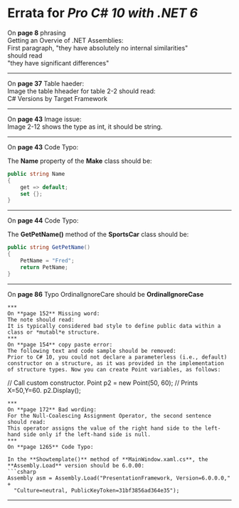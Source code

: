# Errata for *Pro C# 10 with .NET 6*

On **page 8** phrasing  
Getting an Overvie of .NET Assemblies:  
First paragraph, "they have absolutely no internal similarities"  
should read  
"they have significant differences"    

***  
On **page 37** Table haeder:  
Image the table hheader for table 2-2 should read:  
C# Versions by Target Framework  
***  
On **page 43** Image issue:  
Image 2-12 shows the type as int, it should be string. 

*** 
On **page 43** Code Typo:
 
The **Name** property of the **Make** class should be: 
```csharp
public string Name 
{ 
    get => default; 
    set {}; 
} 
```
***  
On **page 44** Code Typo:
 
The **GetPetName()** method of the **SportsCar** class should be: 
```csharp 
public string GetPetName() 
{ 
    PetName = "Fred"; 
    return PetName; 
} 
``` 
*** 
On **page 86** Typo
OrdinalIgnoreCare should be **OrdinalIgnoreCase**
```
***
On **page 152** Missing word:  
The note should read:  
It is typically considered bad style to define public data within a class or *mutabl*e structure.  
*** 
On **page 154** copy paste error:  
The following text and code sample should be removed:  
Prior to C# 10, you could not declare a parameterless (i.e., default) constructor on a structure, as it was provided in the implementation of structure types. Now you can create Point variables, as follows:  
```
// Call custom constructor.
Point p2 = new Point(50, 60);
// Prints X=50,Y=60.
p2.Display();
```  
***  
On **page 172** Bad wording:  
For the Null-Coalescing Assignment Operator, the second sentence should read:  
This operator assigns the value of the right hand side to the left-hand side only if the left-hand side is null.  
***  
On **page 1265** Code Typo:
 
In the **Showtemplate()** method of **MainWindow.xaml.cs**, the **Assembly.Load** version should be 6.0.00: 
```csharp 
Assembly asm = Assembly.Load("PresentationFramework, Version=6.0.0.0," + 
  "Culture=neutral, PublicKeyToken=31bf3856ad364e35");
``` 
*** 
